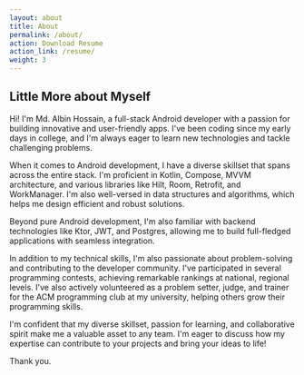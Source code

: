 ```yaml
---
layout: about
title: About
permalink: /about/
action: Download Resume
action_link: /resume/
weight: 3
---
```

## Little More about Myself
Hi! I'm Md. Albin Hossain, a full-stack Android developer with a passion for building innovative and user-friendly apps. I've been coding since my early days in college, and I'm always eager to learn new technologies and tackle challenging problems.

When it comes to Android development, I have a diverse skillset that spans across the entire stack. I'm proficient in Kotlin, Compose, MVVM architecture, and various libraries like Hilt, Room, Retrofit, and WorkManager. I'm also well-versed in data structures and algorithms, which helps me design efficient and robust solutions.

Beyond pure Android development, I'm also familiar with backend technologies like Ktor, JWT, and Postgres, allowing me to build full-fledged applications with seamless integration.

In addition to my technical skills, I'm also passionate about problem-solving and contributing to the developer community. I've participated in several programming contests, achieving remarkable rankings at national, regional levels. I've also actively volunteered as a problem setter, judge, and trainer for the ACM programming club at my university, helping others grow their programming skills.

I'm confident that my diverse skillset, passion for learning, and collaborative spirit make me a valuable asset to any team. I'm eager to discuss how my expertise can contribute to your projects and bring your ideas to life!

Thank you.
